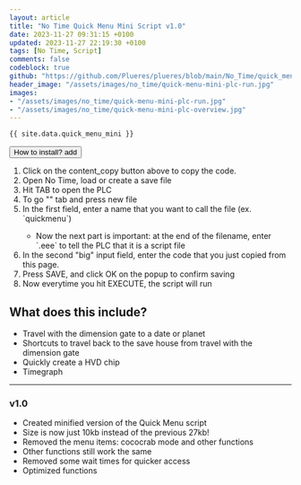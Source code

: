 ```yaml
---
layout: article
title: "No Time Quick Menu Mini Script v1.0"
date: 2023-11-27 09:31:15 +0100
updated: 2023-11-27 22:19:30 +0100
tags: [No Time, Script]
comments: false
codeblock: true
github: "https://github.com/Plueres/plueres/blob/main/No_Time/quick_menu_mini.ms"
header_image: "/assets/images/no_time/quick-menu-mini-plc-run.jpg"
images:
- "/assets/images/no_time/quick-menu-mini-plc-run.jpg"
- "/assets/images/no_time/quick-menu-mini-plc-overview.jpg"
---
```

```vb
{{ site.data.quick_menu_mini }}
```

<button class="collapsible">
  How to install?
  <span class="material-symbols-rounded">add</span>
</button>
<div class="how-to-install">
  <ol>
    <li>Click on the <span class="material-symbols-rounded">content_copy</span> button above to copy the code.</li>
    <li>Open No Time, load or create a save file</li>
    <li>Hit TAB to open the PLC</li>
    <li>To go "" tab and press new file</li>
    <li>In the first field, enter a name that you want to call the file (ex. `quickmenu`) <br></li>
    <ul>
      <li>Now the next part is important: at the end of the filename, enter `.eee` to tell the PLC that it is a script
        file</li>
    </ul>
    <li>In the second "big" input field, enter the code that you just copied from this page.</li>
    <li>Press SAVE, and click OK on the popup to confirm saving</li>
    <li>Now everytime you hit EXECUTE, the script will run</li>
  </ol>
</div>

## What does this include?

- Travel with the dimension gate to a date or planet
- Shortcuts to travel back to the save house from travel with the dimension gate
- Quickly create a HVD chip
- Timegraph

---

### v1.0
- Created minified version of the Quick Menu script
- Size is now just 10kb instead of the previous 27kb!
- Removed the menu items: cococrab mode and other functions
- Other functions still work the same
- Removed some wait times for quicker access
- Optimized functions
